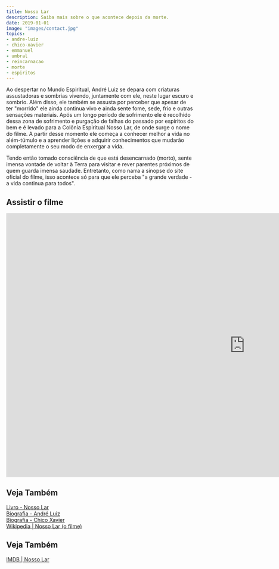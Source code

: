 ```yaml
---
title: Nosso Lar
description: Saiba mais sobre o que acontece depois da morte.
date: 2019-01-01
image: "images/contact.jpg"
topics: 
- andre-luiz
- chico-xavier
- emmanuel
- umbral
- reincarnacao
- morte
- espiritos
---
```


Ao despertar no Mundo Espiritual, André Luiz se depara com criaturas
assustadoras e sombrias vivendo, juntamente com ele, neste lugar escuro e
sombrio. Além disso, ele também se assusta por perceber que apesar de ter
"morrido" ele ainda continua vivo e ainda sente fome, sede, frio e outras
sensações materiais. Após um longo período de sofrimento ele é recolhido dessa
zona de sofrimento e purgação de falhas do passado por espíritos do bem e é
levado para a Colônia Espiritual Nosso Lar, de onde surge o nome do filme. A
partir desse momento ele começa a conhecer melhor a vida no além-túmulo e a
aprender lições e adquirir conhecimentos que mudarão completamente o seu modo de
enxergar a vida.

Tendo então tomado consciência de que está desencarnado (morto), sente imensa
vontade de voltar à Terra para visitar e rever parentes próximos de quem guarda
imensa saudade. Entretanto, como narra a sinopse do site oficial do filme, isso
acontece só para que ele perceba "a grande verdade - a vida continua para
todos".

## Assistir o filme
<iframe width="1280" height="709" src="https://www.youtube.com/embed/aWG3H4FWbjQ" frameborder="0" allow="accelerometer; autoplay; encrypted-media; gyroscope; picture-in-picture" allowfullscreen></iframe>

## Veja Também
[Livro - Nosso Lar](/livros/nosso-lar)  
[Biografia - André Luiz](/bio/andre-luiz)  
[Biografia - Chico Xavier](/bio/chico-xavier)  
[Wikipedia | Nosso Lar (o filme)](https://pt.wikipedia.org/wiki/Nosso_Lar_(filme))  

## Veja Também
[IMDB | Nosso Lar](https://www.imdb.com/title/tt1467388/)  
